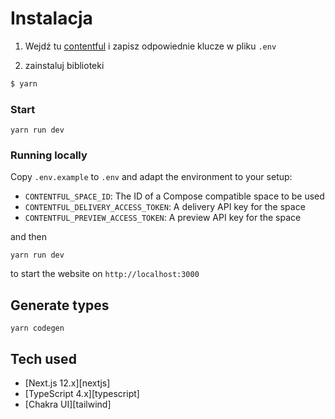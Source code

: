 # Instalacja

1. Wejdź tu [contentful](https://app.contentful.com/spaces/uptjwx8hy2jg/api/keys/1tToU2WLSCcibaDHlmDAAe) i zapisz odpowiednie klucze w pliku `.env`

2. zainstaluj biblioteki

```bash
$ yarn
```

### Start

```
yarn run dev
```

### Running locally

Copy `.env.example` to `.env` and adapt the environment to your setup:

- `CONTENTFUL_SPACE_ID`: The ID of a Compose compatible space to be used
- `CONTENTFUL_DELIVERY_ACCESS_TOKEN`: A delivery API key for the space
- `CONTENTFUL_PREVIEW_ACCESS_TOKEN`: A preview API key for the space

and then

```
yarn run dev
```

to start the website on `http://localhost:3000`

## Generate types

```
yarn codegen
```

## Tech used

- [Next.js 12.x][nextjs]
- [TypeScript 4.x][typescript]
- [Chakra UI][tailwind]
